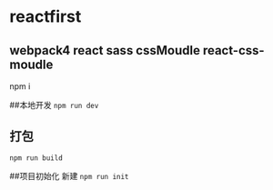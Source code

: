 # reactfirst

## webpack4  react  sass   cssMoudle  react-css-moudle

npm i

##本地开发
`npm run dev`

## 打包
`npm run build`

##项目初始化 新建
`npm run init`

